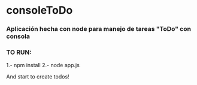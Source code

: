 # consoleToDo
### Aplicación hecha con node para manejo de tareas "ToDo" con consola

### TO RUN:
1.- npm install
2.- node app.js

And start to create todos!

